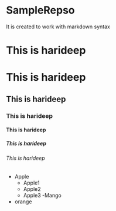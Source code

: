 # SampleRepso
It is created to work with markdown syntax

<h1>This is harideep</h1>

# This is harideep

## This is harideep

### This is harideep

#### This is harideep

##### This is harideep

###### This is harideep

- Apple
  - Apple1
  - Apple2
  - Apple3
-Mango
- orange
